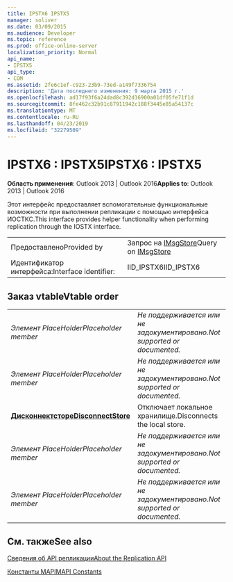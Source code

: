 ```yaml
---
title: IPSTX6 IPSTX5
manager: soliver
ms.date: 03/09/2015
ms.audience: Developer
ms.topic: reference
ms.prod: office-online-server
localization_priority: Normal
api_name:
- IPSTX5
api_type:
- COM
ms.assetid: 2fe6c1ef-c923-23b9-73ed-a149f7336754
description: 'Дата последнего изменения: 9 марта 2015 г.'
ms.openlocfilehash: ad17f93f6a24dad8c392d16900a01df05fe71f1d
ms.sourcegitcommit: 8fe462c32b91c87911942c188f3445e85a54137c
ms.translationtype: MT
ms.contentlocale: ru-RU
ms.lasthandoff: 04/23/2019
ms.locfileid: "32279509"
---
```

# <a name="ipstx6--ipstx5"></a><span data-ttu-id="fdb0c-103">IPSTX6 : IPSTX5</span><span class="sxs-lookup"><span data-stu-id="fdb0c-103">IPSTX6 : IPSTX5</span></span>

  
  
<span data-ttu-id="fdb0c-104">**Область применения**: Outlook 2013 | Outlook 2016</span><span class="sxs-lookup"><span data-stu-id="fdb0c-104">**Applies to**: Outlook 2013 | Outlook 2016</span></span> 
  
<span data-ttu-id="fdb0c-105">Этот интерфейс предоставляет вспомогательные функциональные возможности при выполнении репликации с помощью интерфейса ИОСТКС.</span><span class="sxs-lookup"><span data-stu-id="fdb0c-105">This interface provides helper functionality when performing replication through the IOSTX interface.</span></span>
  
|||
|:-----|:-----|
|<span data-ttu-id="fdb0c-106">Предоставлено</span><span class="sxs-lookup"><span data-stu-id="fdb0c-106">Provided by</span></span>  <br/> |<span data-ttu-id="fdb0c-107">Запрос на [IMsgStore](imsgstoreimapiprop.md)</span><span class="sxs-lookup"><span data-stu-id="fdb0c-107">Query on [IMsgStore](imsgstoreimapiprop.md)</span></span> <br/> |
|<span data-ttu-id="fdb0c-108">Идентификатор интерфейса:</span><span class="sxs-lookup"><span data-stu-id="fdb0c-108">Interface identifier:</span></span>  <br/> |<span data-ttu-id="fdb0c-109">IID_IPSTX6</span><span class="sxs-lookup"><span data-stu-id="fdb0c-109">IID_IPSTX6</span></span>  <br/> |
   
## <a name="vtable-order"></a><span data-ttu-id="fdb0c-110">Заказ vtable</span><span class="sxs-lookup"><span data-stu-id="fdb0c-110">Vtable order</span></span>

|||
|:-----|:-----|
| <span data-ttu-id="fdb0c-111">*Элемент PlaceHolder*</span><span class="sxs-lookup"><span data-stu-id="fdb0c-111">*Placeholder member*</span></span>  <br/> | <span data-ttu-id="fdb0c-112">*Не поддерживается или не задокументировано.*</span><span class="sxs-lookup"><span data-stu-id="fdb0c-112">*Not supported or documented.*</span></span>  <br/> |
| <span data-ttu-id="fdb0c-113">*Элемент PlaceHolder*</span><span class="sxs-lookup"><span data-stu-id="fdb0c-113">*Placeholder member*</span></span>  <br/> | <span data-ttu-id="fdb0c-114">*Не поддерживается или не задокументировано.*</span><span class="sxs-lookup"><span data-stu-id="fdb0c-114">*Not supported or documented.*</span></span>  <br/> |
|<span data-ttu-id="fdb0c-115">**[Дисконнектсторе](ipstx6-disconnectstore.md)**</span><span class="sxs-lookup"><span data-stu-id="fdb0c-115">**[DisconnectStore](ipstx6-disconnectstore.md)**</span></span> <br/> |<span data-ttu-id="fdb0c-116">Отключает локальное хранилище.</span><span class="sxs-lookup"><span data-stu-id="fdb0c-116">Disconnects the local store.</span></span>  <br/> |
| <span data-ttu-id="fdb0c-117">*Элемент PlaceHolder*</span><span class="sxs-lookup"><span data-stu-id="fdb0c-117">*Placeholder member*</span></span>  <br/> | <span data-ttu-id="fdb0c-118">*Не поддерживается или не задокументировано.*</span><span class="sxs-lookup"><span data-stu-id="fdb0c-118">*Not supported or documented.*</span></span>  <br/> |
| <span data-ttu-id="fdb0c-119">*Элемент PlaceHolder*</span><span class="sxs-lookup"><span data-stu-id="fdb0c-119">*Placeholder member*</span></span>  <br/> | <span data-ttu-id="fdb0c-120">*Не поддерживается или не задокументировано.*</span><span class="sxs-lookup"><span data-stu-id="fdb0c-120">*Not supported or documented.*</span></span>  <br/> |
   
## <a name="see-also"></a><span data-ttu-id="fdb0c-121">См. также</span><span class="sxs-lookup"><span data-stu-id="fdb0c-121">See also</span></span>



[<span data-ttu-id="fdb0c-122">Сведения об API репликации</span><span class="sxs-lookup"><span data-stu-id="fdb0c-122">About the Replication API</span></span>](about-the-replication-api.md)
  
[<span data-ttu-id="fdb0c-123">Константы MAPI</span><span class="sxs-lookup"><span data-stu-id="fdb0c-123">MAPI Constants</span></span>](mapi-constants.md)

